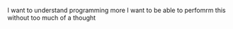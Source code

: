I want to understand programming more
I want to be able to perfomrm this without too much of a thought
